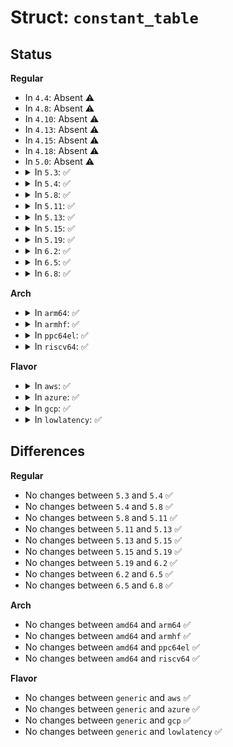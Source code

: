# Struct: <code>constant_table</code>

## Status
<b>Regular</b>
<ul>
<li>
In <code>4.4</code>: Absent ⚠️
</li>
<li>
In <code>4.8</code>: Absent ⚠️
</li>
<li>
In <code>4.10</code>: Absent ⚠️
</li>
<li>
In <code>4.13</code>: Absent ⚠️
</li>
<li>
In <code>4.15</code>: Absent ⚠️
</li>
<li>
In <code>4.18</code>: Absent ⚠️
</li>
<li>
In <code>5.0</code>: Absent ⚠️
</li>
<li>
<details>
<summary>In <code>5.3</code>: ✅</summary>

```c
struct constant_table {
    const char *name;
    int value;
};
```
</details>
</li>
<li>
<details>
<summary>In <code>5.4</code>: ✅</summary>

```c
struct constant_table {
    const char *name;
    int value;
};
```
</details>
</li>
<li>
<details>
<summary>In <code>5.8</code>: ✅</summary>

```c
struct constant_table {
    const char *name;
    int value;
};
```
</details>
</li>
<li>
<details>
<summary>In <code>5.11</code>: ✅</summary>

```c
struct constant_table {
    const char *name;
    int value;
};
```
</details>
</li>
<li>
<details>
<summary>In <code>5.13</code>: ✅</summary>

```c
struct constant_table {
    const char *name;
    int value;
};
```
</details>
</li>
<li>
<details>
<summary>In <code>5.15</code>: ✅</summary>

```c
struct constant_table {
    const char *name;
    int value;
};
```
</details>
</li>
<li>
<details>
<summary>In <code>5.19</code>: ✅</summary>

```c
struct constant_table {
    const char *name;
    int value;
};
```
</details>
</li>
<li>
<details>
<summary>In <code>6.2</code>: ✅</summary>

```c
struct constant_table {
    const char *name;
    int value;
};
```
</details>
</li>
<li>
<details>
<summary>In <code>6.5</code>: ✅</summary>

```c
struct constant_table {
    const char *name;
    int value;
};
```
</details>
</li>
<li>
<details>
<summary>In <code>6.8</code>: ✅</summary>

```c
struct constant_table {
    const char *name;
    int value;
};
```
</details>
</li>
</ul>
<b>Arch</b>
<ul>
<li>
<details>
<summary>In <code>arm64</code>: ✅</summary>

```c
struct constant_table {
    const char *name;
    int value;
};
```
</details>
</li>
<li>
<details>
<summary>In <code>armhf</code>: ✅</summary>

```c
struct constant_table {
    const char *name;
    int value;
};
```
</details>
</li>
<li>
<details>
<summary>In <code>ppc64el</code>: ✅</summary>

```c
struct constant_table {
    const char *name;
    int value;
};
```
</details>
</li>
<li>
<details>
<summary>In <code>riscv64</code>: ✅</summary>

```c
struct constant_table {
    const char *name;
    int value;
};
```
</details>
</li>
</ul>
<b>Flavor</b>
<ul>
<li>
<details>
<summary>In <code>aws</code>: ✅</summary>

```c
struct constant_table {
    const char *name;
    int value;
};
```
</details>
</li>
<li>
<details>
<summary>In <code>azure</code>: ✅</summary>

```c
struct constant_table {
    const char *name;
    int value;
};
```
</details>
</li>
<li>
<details>
<summary>In <code>gcp</code>: ✅</summary>

```c
struct constant_table {
    const char *name;
    int value;
};
```
</details>
</li>
<li>
<details>
<summary>In <code>lowlatency</code>: ✅</summary>

```c
struct constant_table {
    const char *name;
    int value;
};
```
</details>
</li>
</ul>

## Differences
<b>Regular</b>
<ul>
<li>
No changes between <code>5.3</code> and <code>5.4</code> ✅
</li>
<li>
No changes between <code>5.4</code> and <code>5.8</code> ✅
</li>
<li>
No changes between <code>5.8</code> and <code>5.11</code> ✅
</li>
<li>
No changes between <code>5.11</code> and <code>5.13</code> ✅
</li>
<li>
No changes between <code>5.13</code> and <code>5.15</code> ✅
</li>
<li>
No changes between <code>5.15</code> and <code>5.19</code> ✅
</li>
<li>
No changes between <code>5.19</code> and <code>6.2</code> ✅
</li>
<li>
No changes between <code>6.2</code> and <code>6.5</code> ✅
</li>
<li>
No changes between <code>6.5</code> and <code>6.8</code> ✅
</li>
</ul>
<b>Arch</b>
<ul>
<li>
No changes between <code>amd64</code> and <code>arm64</code> ✅
</li>
<li>
No changes between <code>amd64</code> and <code>armhf</code> ✅
</li>
<li>
No changes between <code>amd64</code> and <code>ppc64el</code> ✅
</li>
<li>
No changes between <code>amd64</code> and <code>riscv64</code> ✅
</li>
</ul>
<b>Flavor</b>
<ul>
<li>
No changes between <code>generic</code> and <code>aws</code> ✅
</li>
<li>
No changes between <code>generic</code> and <code>azure</code> ✅
</li>
<li>
No changes between <code>generic</code> and <code>gcp</code> ✅
</li>
<li>
No changes between <code>generic</code> and <code>lowlatency</code> ✅
</li>
</ul>
